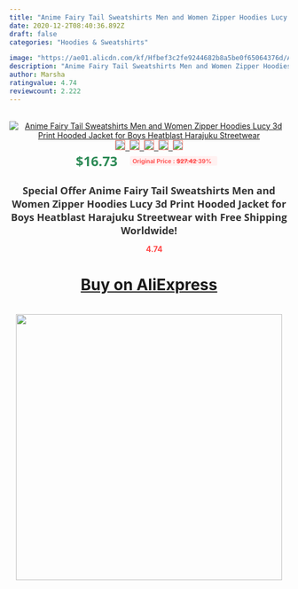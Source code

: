 ```yaml
---
title: "Anime Fairy Tail Sweatshirts Men and Women Zipper Hoodies Lucy 3d Print Hooded Jacket for Boys Heatblast Harajuku Streetwear"
date: 2020-12-2T08:40:36.892Z
draft: false
categories: "Hoodies & Sweatshirts"

image: "https://ae01.alicdn.com/kf/Hfbef3c2fe9244682b8a5be0f65064376d/Anime-Fairy-Tail-Sweatshirts-Men-and-Women-Zipper-Hoodies-Lucy-3d-Print-Hooded-Jacket-for-Boys.jpg"
description: "Anime Fairy Tail Sweatshirts Men and Women Zipper Hoodies Lucy 3d Print Hooded Jacket for Boys Heatblast Harajuku Streetwear"
author: Marsha
ratingvalue: 4.74
reviewcount: 2.222
---
```

<br>
<div style="text-align: center;">
<a href="https://s.click.aliexpress.com/e/_APvScz" target="_blank" rel="nofollow noopener noreferrer"><img alt="Anime Fairy Tail Sweatshirts Men and Women Zipper Hoodies Lucy 3d Print Hooded Jacket for Boys Heatblast Harajuku Streetwear" class="magnifier-image" src="https://ae01.alicdn.com/kf/Hfbef3c2fe9244682b8a5be0f65064376d/Anime-Fairy-Tail-Sweatshirts-Men-and-Women-Zipper-Hoodies-Lucy-3d-Print-Hooded-Jacket-for-Boys.jpg_640x640.jpg">
<br>
<img style="border:1px solid salmon" src="https://ae01.alicdn.com/kf/Hfbef3c2fe9244682b8a5be0f65064376d/Anime-Fairy-Tail-Sweatshirts-Men-and-Women-Zipper-Hoodies-Lucy-3d-Print-Hooded-Jacket-for-Boys.jpg_120x120.jpg">&nbsp;&nbsp;<img style="border:1px solid salmon" src="https://ae01.alicdn.com/kf/H7ec2f2848a1f40e8ab543a7d5c3688f69/Anime-Fairy-Tail-Sweatshirts-Men-and-Women-Zipper-Hoodies-Lucy-3d-Print-Hooded-Jacket-for-Boys.jpg_120x120.jpg">&nbsp;&nbsp;<img style="border:1px solid salmon" src="https://ae01.alicdn.com/kf/H0b0c0cd3dbdb46238e87b33811b29b711/Anime-Fairy-Tail-Sweatshirts-Men-and-Women-Zipper-Hoodies-Lucy-3d-Print-Hooded-Jacket-for-Boys.jpg_120x120.jpg">&nbsp;&nbsp;<img style="border:1px solid salmon" src="https://ae01.alicdn.com/kf/H4942a1ff1cdf4f22a5302d256456813av/Anime-Fairy-Tail-Sweatshirts-Men-and-Women-Zipper-Hoodies-Lucy-3d-Print-Hooded-Jacket-for-Boys.jpg_120x120.jpg">&nbsp;&nbsp;<img style="border:1px solid salmon" src="https://ae01.alicdn.com/kf/Hefb60f39547a4f97a552160a02d2cb43I/Anime-Fairy-Tail-Sweatshirts-Men-and-Women-Zipper-Hoodies-Lucy-3d-Print-Hooded-Jacket-for-Boys.jpg_120x120.jpg"></a></div><br0>
<div style="text-align: center;"><span style="background-color: white; border: 0px; box-sizing: border-box; color: seagreen; display: inline-block; font-family: &quot;open sans&quot; , &quot;arial&quot; , &quot;helvetica&quot; , sans-serif , &quot;heiti&quot;; font-size: 24px; font-stretch: inherit; font-weight: 700; line-height: inherit; margin: 0px 10px 0px 0px; padding: 0px; vertical-align: middle;">$16.73 </span>
<span style="background: rgb(255 , 241 , 241); border-radius: 3px; border: 0px; box-sizing: border-box; color: #ff4747; display: inline-block; font-family: inherit; font-size: 12px; font-stretch: inherit; font-style: inherit; font-variant: inherit; font-weight: 600; line-height: inherit; margin: 0px; padding: 2px 5px; transform: scale(0.9); vertical-align: middle;">Original Price : <b style="text-decoration: line-through;">$27.42 </b> 39%&nbsp;&nbsp;</span></div>
<h1 style="color: #333333; display: inline-block; font-family: &quot;open sans&quot; , &quot;arial&quot; , &quot;helvetica&quot; , sans-serif , &quot;heiti&quot;; font-size: 18px; font-stretch: inherit; font-weight: 700; text-align: center;">Special Offer Anime Fairy Tail Sweatshirts Men and Women Zipper Hoodies Lucy 3d Print Hooded Jacket for Boys Heatblast Harajuku Streetwear with Free Shipping Worldwide!</h1>
<div style="color: #ff4747; text-align: center;">
<img src="https://4.bp.blogspot.com/-M0ZcTcb-5uY/XleCXlxnR4I/AAAAAAAAAEc/OrjgMkXV1oMQFaCRZj5HQwOCBcu3w1FegCPcBGAYYCw/s1600/star.png" style="height: 15px;">&nbsp;<b>4.74</b></div>
<div class="button_cont" align="center"><a class="buynow_a" href="https://s.click.aliexpress.com/e/_APvScz" target="_blank" rel="nofollow noopener noreferrer"><H1>Buy on AliExpress</H1></a></div><br>
<div class="separator" style="clear: both; text-align: center;">
<img src="https://lh3.googleusercontent.com/-pTy5HemUv9M/XlePHvY0dAI/AAAAAAAAAE4/0nX5iRUoIWY8eMW9Dpxeirr157OZliDIgCLcBGAsYHQ/s1600/badge.gif" width="480">
</div>
